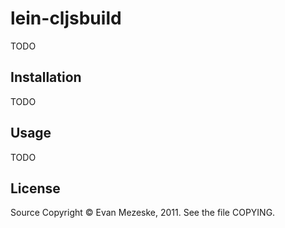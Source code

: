 # lein-cljsbuild

TODO

##  Installation

TODO

##  Usage

TODO

##  License

Source Copyright © Evan Mezeske, 2011.  See the file COPYING.
